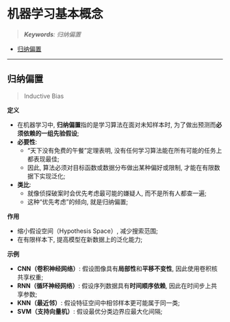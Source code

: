 机器学习基本概念
===
<!--START_SECTION:badge-->
<!--END_SECTION:badge-->
<!--info
date: 2025-09-03 14:40:39
top: false
draft: false
hidden: true
level: 0
tag: [ml]
-->

<!--START_SECTION:keywords-->
> ***Keywords**: 归纳偏置*
<!--END_SECTION:keywords-->

<!--START_SECTION:paper_title-->
<!--END_SECTION:paper_title-->

<!--START_SECTION:toc-->
- [归纳偏置](#归纳偏置)
<!--END_SECTION:toc-->

---

<!--START_SECTION:keyword-->
## 归纳偏置
<!--END_SECTION:keyword-->
> Inductive Bias

**定义**
- 在机器学习中, **归纳偏置**指的是学习算法在面对未知样本时, 为了做出预测而**必须依赖的一组先验假设**;
- **必要性**: 
    - “天下没有免费的午餐”定理表明, 没有任何学习算法能在所有可能的任务上都表现最佳;
    - 因此, 算法必须对目标函数或数据分布做出某种偏好或限制, 才能在有限数据下实现泛化;
- **类比**:
    - 就像侦探破案时会优先考虑最可能的嫌疑人, 而不是所有人都查一遍;
    - 这种“优先考虑”的倾向, 就是归纳偏置;

**作用**
- 缩小假设空间（Hypothesis Space）, 减少搜索范围;
- 在有限样本下, 提高模型在新数据上的泛化能力;

**示例**
- **CNN（卷积神经网络）**: 假设图像具有**局部性**和**平移不变性**, 因此使用卷积核共享权重; 
- **RNN（循环神经网络）**: 假设序列数据具有**时间顺序依赖**, 因此在时间步上共享参数; 
- **KNN（最近邻）**: 假设特征空间中相邻样本更可能属于同一类; 
- **SVM（支持向量机）**: 假设最优分类边界应最大化间隔; 
